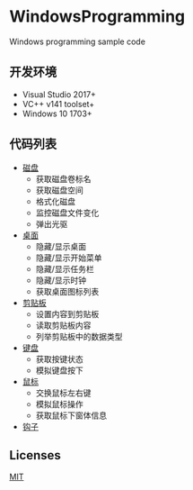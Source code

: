 # WindowsProgramming
Windows programming sample code

## 开发环境
* Visual Studio 2017+
* VC++ v141 toolset+  
* Windows 10 1703+

## 代码列表
* [磁盘](https://github.com/zhaotianff/WindowsProgramming/tree/master/Disk)
  * 获取磁盘卷标名
  * 获取磁盘空间
  * 格式化磁盘
  * 监控磁盘文件变化 
  * 弹出光驱
* [桌面](https://github.com/zhaotianff/WindowsProgramming/tree/master/Desktop)
  * 隐藏/显示桌面
  * 隐藏/显示开始菜单
  * 隐藏/显示任务栏
  * 隐藏/显示时钟
  * 获取桌面图标列表
* [剪贴板](https://github.com/zhaotianff/WindowsProgramming/tree/master/ClipBoard)
  * 设置内容到剪贴板
  * 读取剪贴板内容
  * 列举剪贴板中的数据类型
* [键盘](https://github.com/zhaotianff/WindowsProgramming/tree/master/KeyBoard)
  * 获取按键状态
  * 模拟键盘按下
* [鼠标](https://github.com/zhaotianff/WindowsProgramming/tree/master/Mouse)
  * 交换鼠标左右键
  * 模拟鼠标操作
  * 获取鼠标下窗体信息
* [钩子](https://github.com/zhaotianff/WindowsProgramming/tree/master/Hook)

## Licenses
[MIT](LICENSE)
